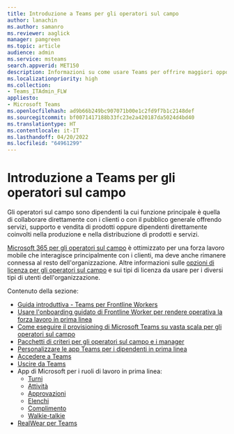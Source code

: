 ```yaml
---
title: Introduzione a Teams per gli operatori sul campo
author: lanachin
ms.author: samanro
ms.reviewer: aaglick
manager: pamgreen
ms.topic: article
audience: admin
ms.service: msteams
search.appverid: MET150
description: Informazioni su come usare Teams per offrire maggiori opportunità agli operatori sul campo nell'organizzazione.
ms.localizationpriority: high
ms.collection:
- Teams_ITAdmin_FLW
appliesto:
- Microsoft Teams
ms.openlocfilehash: ad9b66b249bc907071b00e1c2fd9f7b1c2148def
ms.sourcegitcommit: bf0071417188b33fc23e2a420187da5024d4bd40
ms.translationtype: HT
ms.contentlocale: it-IT
ms.lasthandoff: 04/20/2022
ms.locfileid: "64961299"
---
```

# <a name="get-started-with-teams-for-frontline-workers"></a>Introduzione a Teams per gli operatori sul campo

Gli operatori sul campo sono dipendenti la cui funzione principale è quella di collaborare direttamente con i clienti o con il pubblico generale offrendo servizi, supporto e vendita di prodotti oppure dipendenti direttamente coinvolti nella produzione e nella distribuzione di prodotti e servizi.

[Microsoft 365 per gli operatori sul campo](https://www.microsoft.com/microsoft-365/enterprise/frontline) è ottimizzato per una forza lavoro mobile che interagisce principalmente con i clienti, ma deve anche rimanere connessa al resto dell'organizzazione. Altre informazioni sulle [opzioni di licenza per gli operatori sul campo](flw-licensing-options.md) e sui tipi di licenza da usare per i diversi tipi di utenti dell'organizzazione.

Contenuto della sezione:

- [Guida introduttiva - Teams per Frontline Workers](flw-quickstart.yml)
- [Usare l'onboarding guidato di Frontline Worker per rendere operativa la forza lavoro in prima linea](flw-onboarding-wizard.md)
- [Come eseguire il provisioning di Microsoft Teams su vasta scala per gli operatori sul campo](flw-scripted-deployment.md)
- [Pacchetti di criteri per gli operatori sul campo e i manager](manage-policy-packages.md)
- [Personalizzare le app Teams per i dipendenti in prima linea](pin-teams-apps-based-on-license.md)
- [Accedere a Teams](sign-in-teams.md)
- [Uscire da Teams](sign-out-of-teams.md)
- App di Microsoft per i ruoli di lavoro in prima linea:
  - [Turni](expand-teams-across-your-org/shifts-for-teams-landing-page.md)
  - [Attività](manage-tasks-app.md)
  - [Approvazioni](approval-admin.md)
  - [Elenchi](manage-lists-app.md)
  - [Complimento](manage-praise-app.md)
  - [Walkie-talkie](walkie-talkie.md)
- [RealWear per Teams](flw-realwear.md)